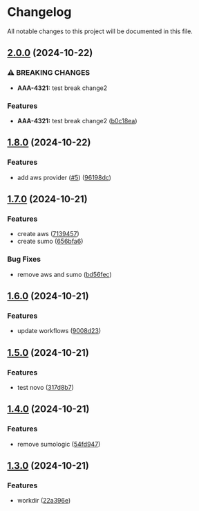 # Changelog

All notable changes to this project will be documented in this file.

## [2.0.0](https://github.com/matheusmazzoni/test-semantic-version/compare/alpha_1.8.0...alpha_2.0.0) (2024-10-22)

### ⚠ BREAKING CHANGES

* **AAA-4321:** test break change2

### Features

* **AAA-4321:** test break change2 ([b0c18ea](https://github.com/matheusmazzoni/test-semantic-version/commit/b0c18ea11fa3bd1dd79c1be00a8224e0781f0fb1))

## [1.8.0](https://github.com/matheusmazzoni/test-semantic-version/compare/alpha_1.7.0...alpha_1.8.0) (2024-10-22)

### Features

* add aws provider ([#5](https://github.com/matheusmazzoni/test-semantic-version/issues/5)) ([96198dc](https://github.com/matheusmazzoni/test-semantic-version/commit/96198dc33f284ca0a4dcfe448c15d1433b994204))

## [1.7.0](https://github.com/matheusmazzoni/test-semantic-version/compare/alpha_1.6.0...alpha_1.7.0) (2024-10-21)

### Features

* create aws ([7139457](https://github.com/matheusmazzoni/test-semantic-version/commit/7139457746408e95b29e3723672cc96246abba65))
* create sumo ([656bfa6](https://github.com/matheusmazzoni/test-semantic-version/commit/656bfa6d03d4d38a95131b10a2ef4a7cb03a49ca))

### Bug Fixes

* remove aws and sumo ([bd56fec](https://github.com/matheusmazzoni/test-semantic-version/commit/bd56fec21cb546d5cdeab3a44bc5a581750f305a))

## [1.6.0](https://github.com/matheusmazzoni/test-semantic-version/compare/alpha_1.5.0...alpha_1.6.0) (2024-10-21)

### Features

* update workflows ([9008d23](https://github.com/matheusmazzoni/test-semantic-version/commit/9008d235a51580bf04f7f820f2aebc952f7d05ed))

## [1.5.0](https://github.com/matheusmazzoni/test-semantic-version/compare/alpha_1.4.0...alpha_1.5.0) (2024-10-21)

### Features

* test novo ([317d8b7](https://github.com/matheusmazzoni/test-semantic-version/commit/317d8b7474eff22a0265e39e08575ed0c39e19af))

## [1.4.0](https://github.com/matheusmazzoni/test-semantic-version/compare/alpha_1.3.0...alpha_1.4.0) (2024-10-21)

### Features

* remove sumologic ([54fd947](https://github.com/matheusmazzoni/test-semantic-version/commit/54fd947b2b81b6b4ef332fa60c5adf4fbf41881a))

## [1.3.0](https://github.com/matheusmazzoni/test-semantic-version/compare/alpha_1.2.0...alpha_1.3.0) (2024-10-21)

### Features

* workdir ([22a396e](https://github.com/matheusmazzoni/test-semantic-version/commit/22a396e0b5e152249c781fbb230a52e0285106b6))
